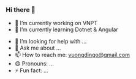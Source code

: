 ### Hi there 👋


- 🔭 I’m currently working on VNPT
- 🌱 I’m currently learning Dotnet & Angular
<!-- - 👯 I’m looking to collaborate on ... -->
- 🤔 I’m looking for help with ...
- 💬 Ask me about ...
- 📫 How to reach me: vuongdingo@gmail.com
- 😄 Pronouns: ...
- ⚡ Fun fact: ...
